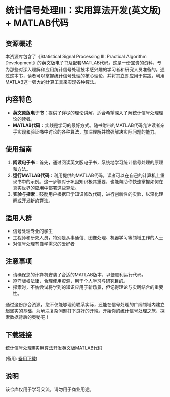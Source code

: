 # 统计信号处理III：实用算法开发(英文版) + MATLAB代码

## 资源概述

本资源库包含了《Statistical Signal Processing III: Practical Algorithm Development》的英文版电子书及配套MATLAB代码。这是一份宝贵的资料，专为那些对深入理解和应用统计信号处理技术感兴趣的学习者和研究人员准备的。通过这本书，读者可以掌握统计信号处理的核心理论，并将其立即应用于实践，利用MATLAB这一强大的计算工具来实现各种算法。

## 内容特色

- **英文原版电子书**：提供了详尽的理论讲解，适合希望深入了解统计信号处理理论的读者。
- **MATLAB代码**：实践是学习的最好方式。随书附带的MATLAB代码允许读者亲手实现和验证书中讨论的各种算法，加深理解并增强解决实际问题的能力。
  
## 使用指南

1. **阅读电子书**：首先，通过阅读英文版电子书，系统地学习统计信号处理的原理和方法。
2. **运行MATLAB代码**：利用提供的MATLAB代码，读者可以在自己的计算机上重现书中的示例。这一步骤对于巩固知识极其重要，也能帮助你快速掌握如何在真实世界的应用中部署这些算法。
3. **实验与探索**：鼓励用户根据已学知识修改代码，进行创新性的实验，以深化理解或开发新的算法。

## 适用人群

- 信号处理专业的学生
- 工程师和研究人员，特别是从事通信、图像处理、机器学习等领域工作的人士
- 对信号处理有自学需求的爱好者

## 注意事项

- 请确保您的计算机安装了合适的MATLAB版本，以便顺利运行代码。
- 遵守版权法律，合理使用资源，用于个人学习与研究目的。
- 探索时，不妨尝试将学到的知识应用于新场景，但记得理论与实践结合的重要性。

通过这份综合资源，您不仅能够理论联系实际，还能在信号处理的广阔领域内建立起坚实的基础，为解决复杂问题打下良好的开端。开始你的统计信号处理之旅，探索数据背后的奥秘吧！

## 下载链接
[统计信号处理III实用算法开发英文版MATLAB代码](https://pan.quark.cn/s/6318b48c760c) 

(备用: [备用下载](https://pan.baidu.com/s/1AyOPDXM84WLsHafd8Rz_VQ?pwd=1234))

## 说明

该仓库仅用于学习交流，请勿用于商业用途。

